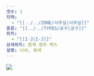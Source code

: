 ```yaml
---
갯수: 1
지역:
  - "[[../../ZONE/사무실|사무실]]"
종류: "[[../../TYPES/공구|공구]]"
위치:
  - "[[I-J|I-J]]"
상세위치: 흰색 정리 박스
설명: 나사, 와셔
---
```


![](http://192.168.50.22/devices/240831_IMG_0016.jpg)
